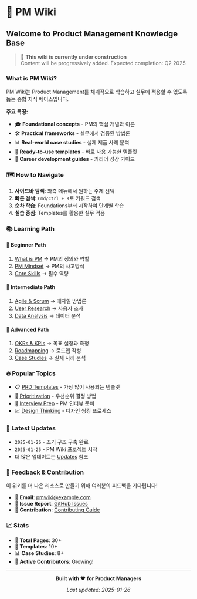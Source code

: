 # 🎯 PM Wiki

## Welcome to Product Management Knowledge Base

> 🚧 **This wiki is currently under construction**  
> Content will be progressively added. Expected completion: Q2 2025

### What is PM Wiki?

PM Wiki는 Product Management를 체계적으로 학습하고 실무에 적용할 수 있도록 돕는 종합 지식 베이스입니다.

**주요 특징:**
- 🎓 **Foundational concepts** - PM의 핵심 개념과 이론
- 🛠 **Practical frameworks** - 실무에서 검증된 방법론
- 📊 **Real-world case studies** - 실제 제품 사례 분석
- 📝 **Ready-to-use templates** - 바로 사용 가능한 템플릿
- 🚀 **Career development guides** - 커리어 성장 가이드

### 🗺 How to Navigate

1. **사이드바 탐색**: 좌측 메뉴에서 원하는 주제 선택
2. **빠른 검색**: `Cmd/Ctrl + K`로 키워드 검색
3. **순차 학습**: Foundations부터 시작하여 단계별 학습
4. **실습 중심**: Templates를 활용한 실무 적용

### 📚 Learning Path

#### 🌱 Beginner Path
1. [What is PM](foundations/what-is-pm.md) → PM의 정의와 역할
2. [PM Mindset](foundations/pm-mindset.md) → PM의 사고방식
3. [Core Skills](foundations/core-skills.md) → 필수 역량

#### 🌿 Intermediate Path
1. [Agile & Scrum](methods/agile-scrum.md) → 애자일 방법론
2. [User Research](tools/user-research.md) → 사용자 조사
3. [Data Analysis](tools/data-analysis.md) → 데이터 분석

#### 🌳 Advanced Path
1. [OKRs & KPIs](methods/okrs-kpis.md) → 목표 설정과 측정
2. [Roadmapping](tools/roadmapping.md) → 로드맵 작성
3. [Case Studies](case-studies/b2c-products.md) → 실제 사례 분석

### 🔥 Popular Topics

- 📋 [PRD Templates](templates/prd-templates.md) - 가장 많이 사용되는 템플릿
- 🎯 [Prioritization](tools/prioritization.md) - 우선순위 결정 방법
- 💼 [Interview Prep](career/interview-prep.md) - PM 인터뷰 준비
- 📈 [Design Thinking](methods/design-thinking.md) - 디자인 씽킹 프로세스

### 📢 Latest Updates

- `2025-01-26` - 초기 구조 구축 완료
- `2025-01-25` - PM Wiki 프로젝트 시작
- 더 많은 업데이트는 [Updates](updates/latest-updates.md) 참조

### 💬 Feedback & Contribution

이 위키를 더 나은 리소스로 만들기 위해 여러분의 피드백을 기다립니다!

- 📧 **Email**: pmwiki@example.com
- 🐛 **Issue Report**: [GitHub Issues](https://github.com/yourusername/pmwiki-docs/issues)
- 🤝 **Contribution**: [Contributing Guide](https://github.com/yourusername/pmwiki-docs/blob/main/CONTRIBUTING.md)

### 📈 Stats

- 📄 **Total Pages**: 30+
- 📝 **Templates**: 10+
- 📊 **Case Studies**: 8+
- 🚀 **Active Contributors**: Growing!

---

<div align="center">

**Built with ❤️ for Product Managers**

*Last updated: 2025-01-26*

</div>
